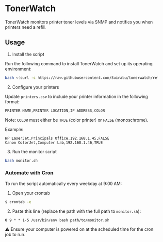 # TonerWatch

TonerWatch monitors printer toner levels via SNMP and notifies you when printers need a refill.

## Usage

1. Install the script

Run the following command to install TonerWatch and set up its operating environment:

```sh
bash <(curl -s https://raw.githubusercontent.com/Suirabu/tonerwatch/refs/heads/main/setup.sh)
```

2. Configure your printers

Update `printers.csv` to include your printer information in the following format:

```txt
PRINTER NAME,PRINTER LOCATION,IP ADDRESS,COLOR
```

Note: `COLOR` must either be `TRUE` (color printer) or `FALSE` (monoschrome).

Example:

```csv
HP LaserJet,Principals Office,192.168.1.45,FALSE
Canon ColorJet,Computer Lab,192.168.1.46,TRUE
```

3. Run the monitor script

```sh
bash monitor.sh
```

### Automate with Cron

To run the script automatically every weekday at 9:00 AM:

1. Open your crontab

```sh
$ crontab -e
```

2. Paste this line (replace the path with the full path to `monitor.sh`):

```txt
0 9 * * 1-5 /usr/bin/env bash path/to/monitor.sh
```

⚠️ Ensure your computer is powered on at the scheduled time for the cron job to run.
